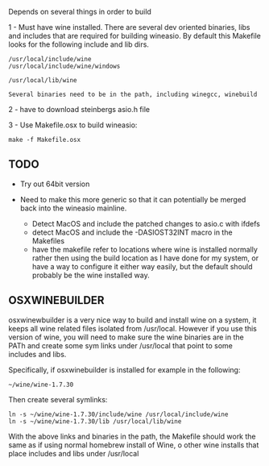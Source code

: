 Depends on several things in order to build

1 - Must have wine installed.  There are several dev oriented binaries, libs
    and includes that are required for building wineasio.  By default this
    Makefile looks for the following include and lib dirs.

    /usr/local/include/wine
    /usr/local/include/wine/windows

    /usr/local/lib/wine

    Several binaries need to be in the path, including winegcc, winebuild

2 - have to download steinbergs asio.h file

3 - Use Makefile.osx to build wineasio:

    make -f Makefile.osx


TODO
----

- Try out 64bit version

- Need to make this more generic so that it can potentially be merged back
  into the wineasio mainline.  
   
    - Detect MacOS and include the patched changes to asio.c with ifdefs
    - detect MacOS and include the -DASIOST32INT macro in the Makefiles
    - have the makefile refer to locations where wine is installed normally
      rather then using the build location as I have done for my system, or
      have a way to configure it either way easily, but the default should
      probably be the wine installed way.

OSXWINEBUILDER
--------------

osxwinewbuilder is a very nice way to build and install wine on a system, it
keeps all wine related files isolated from /usr/local.  However if you use
this version of wine, you will need to make sure the wine binaries are in the
PATh and create some sym links under /usr/local that point to some includes
and libs.

Specifically, if osxwinebuilder is installed for example in the following:

    ~/wine/wine-1.7.30

Then create several symlinks:

    ln -s ~/wine/wine-1.7.30/include/wine /usr/local/include/wine
    ln -s ~/wine/wine-1.7.30/lib /usr/local/lib/wine

With the above links and binaries in the path, the Makefile should work the same as if using normal homebrew install of Wine, o other wine installs that place includes and libs under /usr/local


